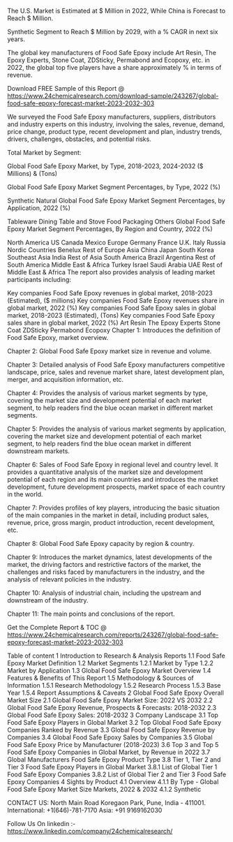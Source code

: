 The U.S. Market is Estimated at $ Million in 2022, While China is Forecast to Reach $ Million.

Synthetic Segment to Reach $ Million by 2029, with a % CAGR in next six years.

The global key manufacturers of Food Safe Epoxy include Art Resin, The Epoxy Experts, Stone Coat, ZDSticky, Permabond and Ecopoxy, etc. in 2022, the global top five players have a share approximately % in terms of revenue.

Download FREE Sample of this Report @ https://www.24chemicalresearch.com/download-sample/243267/global-food-safe-epoxy-forecast-market-2023-2032-303

We surveyed the Food Safe Epoxy manufacturers, suppliers, distributors and industry experts on this industry, involving the sales, revenue, demand, price change, product type, recent development and plan, industry trends, drivers, challenges, obstacles, and potential risks.

Total Market by Segment:

Global Food Safe Epoxy Market, by Type, 2018-2023, 2024-2032 ($ Millions) & (Tons)

Global Food Safe Epoxy Market Segment Percentages, by Type, 2022 (%)

Synthetic
Natural
Global Food Safe Epoxy Market Segment Percentages, by Application, 2022 (%)

Tableware
Dining Table and Stove
Food Packaging
Others
Global Food Safe Epoxy Market Segment Percentages, By Region and Country, 2022 (%)

North America
US
Canada
Mexico
Europe
Germany
France
U.K.
Italy
Russia
Nordic Countries
Benelux
Rest of Europe
Asia
China
Japan
South Korea
Southeast Asia
India
Rest of Asia
South America
Brazil
Argentina
Rest of South America
Middle East & Africa
Turkey
Israel
Saudi Arabia
UAE
Rest of Middle East & Africa
The report also provides analysis of leading market participants including:

Key companies Food Safe Epoxy revenues in global market, 2018-2023 (Estimated), ($ millions)
Key companies Food Safe Epoxy revenues share in global market, 2022 (%)
Key companies Food Safe Epoxy sales in global market, 2018-2023 (Estimated), (Tons)
Key companies Food Safe Epoxy sales share in global market, 2022 (%)
Art Resin
The Epoxy Experts
Stone Coat
ZDSticky
Permabond
Ecopoxy
Chapter 1: Introduces the definition of Food Safe Epoxy, market overview.

Chapter 2: Global Food Safe Epoxy market size in revenue and volume.

Chapter 3: Detailed analysis of Food Safe Epoxy manufacturers competitive landscape, price, sales and revenue market share, latest development plan, merger, and acquisition information, etc.

Chapter 4: Provides the analysis of various market segments by type, covering the market size and development potential of each market segment, to help readers find the blue ocean market in different market segments.

Chapter 5: Provides the analysis of various market segments by application, covering the market size and development potential of each market segment, to help readers find the blue ocean market in different downstream markets.

Chapter 6: Sales of Food Safe Epoxy in regional level and country level. It provides a quantitative analysis of the market size and development potential of each region and its main countries and introduces the market development, future development prospects, market space of each country in the world.

Chapter 7: Provides profiles of key players, introducing the basic situation of the main companies in the market in detail, including product sales, revenue, price, gross margin, product introduction, recent development, etc.

Chapter 8: Global Food Safe Epoxy capacity by region & country.

Chapter 9: Introduces the market dynamics, latest developments of the market, the driving factors and restrictive factors of the market, the challenges and risks faced by manufacturers in the industry, and the analysis of relevant policies in the industry.

Chapter 10: Analysis of industrial chain, including the upstream and downstream of the industry.

Chapter 11: The main points and conclusions of the report.

Get the Complete Report & TOC @ https://www.24chemicalresearch.com/reports/243267/global-food-safe-epoxy-forecast-market-2023-2032-303

Table of content
1 Introduction to Research & Analysis Reports
1.1 Food Safe Epoxy Market Definition
1.2 Market Segments
1.2.1 Market by Type
1.2.2 Market by Application
1.3 Global Food Safe Epoxy Market Overview
1.4 Features & Benefits of This Report
1.5 Methodology & Sources of Information
1.5.1 Research Methodology
1.5.2 Research Process
1.5.3 Base Year
1.5.4 Report Assumptions & Caveats
2 Global Food Safe Epoxy Overall Market Size
2.1 Global Food Safe Epoxy Market Size: 2022 VS 2032
2.2 Global Food Safe Epoxy Revenue, Prospects & Forecasts: 2018-2032
2.3 Global Food Safe Epoxy Sales: 2018-2032
3 Company Landscape
3.1 Top Food Safe Epoxy Players in Global Market
3.2 Top Global Food Safe Epoxy Companies Ranked by Revenue
3.3 Global Food Safe Epoxy Revenue by Companies
3.4 Global Food Safe Epoxy Sales by Companies
3.5 Global Food Safe Epoxy Price by Manufacturer (2018-2023)
3.6 Top 3 and Top 5 Food Safe Epoxy Companies in Global Market, by Revenue in 2022
3.7 Global Manufacturers Food Safe Epoxy Product Type
3.8 Tier 1, Tier 2 and Tier 3 Food Safe Epoxy Players in Global Market
3.8.1 List of Global Tier 1 Food Safe Epoxy Companies
3.8.2 List of Global Tier 2 and Tier 3 Food Safe Epoxy Companies
4 Sights by Product
4.1 Overview
4.1.1 By Type - Global Food Safe Epoxy Market Size Markets, 2022 & 2032
4.1.2 Synthetic

CONTACT US:
North Main Road Koregaon Park, Pune, India - 411001.
International: +1(646)-781-7170
Asia: +91 9169162030

Follow Us On linkedin :- https://www.linkedin.com/company/24chemicalresearch/
